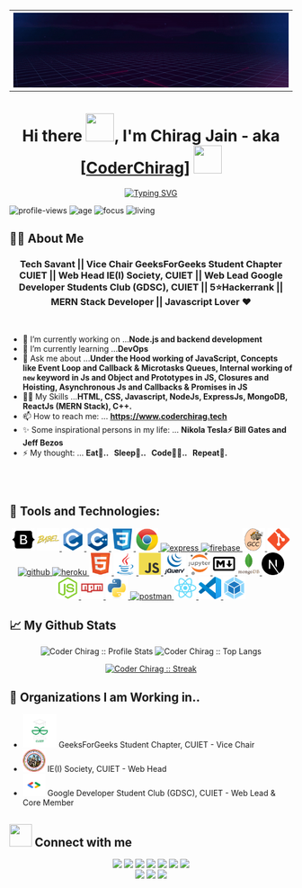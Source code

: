 <a href="https://icons8.com/icon/n9d0Hm43JCPK/link"></a>     
<div align="center" width="100%">  
  <table width="100%"> 
    <tr><th><a href="https://skyline.github.com/coderchirag/2021"><img width="100%" src="./githubSkyline.gif"></a></th></tr>
  </table>
</div>
<div align="center">
<h1>Hi there <img src="https://media.giphy.com/media/WUlplcMpOCEmTGBtBW/giphy.gif" width="50px" height="50px">, I'm Chirag Jain - aka [<a href="https://www.coderchirag.tech">CoderChirag</a>]  <img src="https://media.giphy.com/media/hvRJCLFzcasrR4ia7z/giphy.gif" width="50px" height="50px"></h1>
  
[![Typing SVG](https://readme-typing-svg.herokuapp.com?font=Robot-Bold&size=30&color=4EDC4E&center=true&vCenter=true&width=900&height=110&lines=Big+Tech+Enthusiast;JavaScript+Lover+❤️;MERN+Stack+Developer)](https://git.io/typing-svg)
</div>

![profile-views](https://komarev.com/ghpvc/?username=coderchirag&color=blueviolet) 
![age](https://img.shields.io/badge/age-20-blue) 
![focus](https://img.shields.io/badge/focus-FullStack-brightgreen) 
![living](https://img.shields.io/badge/living-Ambala-3c9) 

## 🙋‍♂️ About Me
<center>
<h3>Tech Savant || Vice Chair GeeksForGeeks Student Chapter CUIET || Web Head IE(I) Society, CUIET || Web Lead Google Developer Students Club (GDSC), CUIET || 5⭐Hackerrank || MERN Stack Developer || Javascript Lover ❤ </h3>
</center>
<br>

- 🔭 I’m currently working on ...**Node.js and backend development**
- 🌱 I’m currently learning ...**DevOps**
- 💬 Ask me about ...**Under the Hood working of JavaScript, Concepts like Event Loop and Callback & Microtasks Queues, Internal working of `new` keyword in Js and Object and Prototypes in JS, Closures and Hoisting, Asynchronous Js and Callbacks & Promises in JS**
- 👨‍💻 My Skills ...**HTML, CSS,  Javascript, NodeJs, ExpressJs, MongoDB, ReactJs (MERN Stack), C++.**
- 📫 How to reach me: ... **https://www.coderchirag.tech**
- ✨ Some inspirational persons in my life: ... **Nikola Tesla⚡ Bill Gates and Jeff Bezos**
- ⚡ My thought: ... **Eat🍴.. &nbsp;&nbsp;Sleep🛌.. &nbsp;&nbsp;Code👨‍💻.. &nbsp;&nbsp;Repeat🔁.**

<br>
<br>

## 🚀 Tools and Technologies:
<p align="center">
<a href="https://getbootstrap.com" target="_blank"><img src="https://raw.githubusercontent.com/devicons/devicon/master/icons/bootstrap/bootstrap-plain.svg" alt="bootstrap" width="40" height="40"/></a>
<a href="https://www.babbel.com/" target="_blank"> <img src="https://raw.githubusercontent.com/devicons/devicon/master/icons/babel/babel-original.svg" alt="babel" width="40" height="40"/> </a>
<a href="https://devdocs.io/c/" target="_blank"> <img src="https://raw.githubusercontent.com/devicons/devicon/master/icons/c/c-original.svg" alt="c" width="40" height="40"/> </a>
<a href="http://www.cppreference.com/" target="_blank"> <img src="https://raw.githubusercontent.com/devicons/devicon/master/icons/cplusplus/cplusplus-original.svg" alt="cplusplus" width="40" height="40"/> </a>
<a href="https://www.w3schools.com/css/" target="_blank"> <img src="https://raw.githubusercontent.com/devicons/devicon/master/icons/css3/css3-original.svg" alt="css3" width="40" height="40"/> </a>
<a href="https://www.google.com/intl/en_in/chrome/" target="_blank"> <img src="https://raw.githubusercontent.com/devicons/devicon/master/icons/chrome/chrome-original.svg" alt="chrome" width="40" height="40"/> </a>
<a href="https://expressjs.com/" target="_blank"> <img src="https://icongr.am/devicon/express-original-wordmark.svg?size=128&color=ffffff" alt="express" width="40" height="40"/> <a href="https://firebase.google.com/" target="_blank"> <img src="https://www.vectorlogo.zone/logos/firebase/firebase-icon.svg" alt="firebase" width="40" height="40"/> </a>
</a><a href="https://gcc.gnu.org/" target="_blank"> <img src="https://raw.githubusercontent.com/devicons/devicon/master/icons/gcc/gcc-original.svg" alt="gcc" width="40" height="40"/> </a>
</a><a href="https://git-scm.com/" target="_blank"> <img src="https://raw.githubusercontent.com/devicons/devicon/master/icons/git/git-original.svg" alt="git" width="40" height="40"/> </a>
</a><a href="https://github.com/" target="_blank"> <img src="https://github.githubassets.com/images/modules/logos_page/GitHub-Mark.png" alt="github" width="40" height="40"/> </a>
<a href="https://heroku.com" target="_blank"> <img src="https://www.vectorlogo.zone/logos/heroku/heroku-icon.svg" alt="heroku" width="40" height="40"/> </a>
</a><a href="https://www.w3schools.com/html/" target="_blank"> <img src="https://raw.githubusercontent.com/devicons/devicon/master/icons/html5/html5-original.svg" alt="html5" width="40" height="40"/> </a>
</a><a href="https://www.java.com" target="_blank"> <img src="https://raw.githubusercontent.com/devicons/devicon/master/icons/java/java-original.svg" alt="java" width="40" height="40"/> </a>
</a><a href="https://www.w3schools.com/js/" target="_blank"> <img src="https://raw.githubusercontent.com/devicons/devicon/master/icons/javascript/javascript-original.svg" alt="javascript" width="40" height="40"/> </a>
</a><a href="https://www.jquery.com" target="_blank"> <img src="https://raw.githubusercontent.com/devicons/devicon/master/icons/jquery/jquery-original-wordmark.svg" alt="jquery" width="40" height="40"/> </a>
</a><a href="https://jupyter.org/" target="_blank"> <img src="https://raw.githubusercontent.com/devicons/devicon/master/icons/jupyter/jupyter-original-wordmark.svg" alt="jupyter" width="40" height="40"/> </a>
</a><a href="https://markdownguide.org/" target="_blank"> <img src="https://raw.githubusercontent.com/devicons/devicon/master/icons/markdown/markdown-original.svg" alt="markdown" width="40" height="40"/> </a>
</a><a href="https://mongodb.com/" target="_blank"> <img src="https://raw.githubusercontent.com/devicons/devicon/master/icons/mongodb/mongodb-original-wordmark.svg" alt="mongodb" width="40" height="40"/> </a>
</a><a href="https://nextjs.org/" target="_blank"> <img src="https://raw.githubusercontent.com/devicons/devicon/master/icons/nextjs/nextjs-original.svg" alt="nextjs" width="40" height="40"/> </a>
</a><a href="https://nodejs.org/" target="_blank"> <img src="https://raw.githubusercontent.com/devicons/devicon/master/icons/nodejs/nodejs-original.svg" alt="nodejs" width="40" height="40"/> </a>
</a><a href="https://npmjs.io/" target="_blank"> <img src="https://raw.githubusercontent.com/devicons/devicon/master/icons/npm/npm-original-wordmark.svg" alt="npm" width="40" height="40"/> </a>
</a><a href="https://python.org/" target="_blank"> <img src="https://raw.githubusercontent.com/devicons/devicon/master/icons/python/python-original.svg" alt="python" width="40" height="40"/> </a>
<a href="https://postman.com" target="_blank"> <img src="https://www.vectorlogo.zone/logos/getpostman/getpostman-icon.svg" alt="postman" width="40" height="40"/> </a>
</a><a href="https://reactjs.org/" target="_blank"> <img src="https://raw.githubusercontent.com/devicons/devicon/master/icons/react/react-original.svg" alt="react" width="40" height="40"/> </a>
</a><a href="https://code.visualstudio.com/" target="_blank"> <img src="https://raw.githubusercontent.com/devicons/devicon/master/icons/vscode/vscode-original.svg" alt="vscode" width="40" height="40"/> </a>
</a><a href="https://webpack.js.org/" target="_blank"> <img src="https://raw.githubusercontent.com/devicons/devicon/master/icons/webpack/webpack-original.svg" alt="webpack" width="40" height="40"/> </a>
</p>

## 📈 **My Github Stats**
<p align="center">
<img height="180em" src="https://github-readme-stats.vercel.app/api?username=coderchirag&theme=blue-green&show_icons=true&hide_border=true&count_private=true" alt="Coder Chirag :: Profile Stats" />
<img height="180em" src="https://github-readme-stats.vercel.app/api/top-langs/?username=coderchirag&langs_count=8&theme=tokyonight&layout=compact&hide_border=true" alt="Coder Chirag :: Top Langs" />
</p>

<div align="center">
  
[![Coder Chirag :: Streak](http://github-readme-streak-stats.coderchirag.tech?user=coderchirag&theme=merko&date_format=M%20j%5B%2C%20Y%5D)](http://github-readme-streak-stats.coderchirag.tech?user=coderchirag&theme=merko&date_format=M%20j%5B%2C%20Y%5D)
  
</div>

## 💫 Organizations I am Working in..
- <img src="./gfg_cuiet.png" width="60" height="60" alt="gfg_cuiet"> GeeksForGeeks Student Chapter, CUIET - Vice Chair
- <img src="./ieilogo.png" width="40" height="40" alt="iei_logo"> IE(I) Society, CUIET - Web Head
- <img src="./gdsc_cuiet.png" width="40" height="40" alt="gdsc_logo"> Google Developer Student Club (GDSC), CUIET - Web Lead & Core Member
  
## <img src="https://img.icons8.com/fluency/48/000000/link.png" width="40" height="40"/> Connect with me
<p align="center">
<a href="https://www.coderchirag.tech" target="_blank"><img src="https://img.shields.io/badge/Website-292D32?style=for-the-badge&logo=internetexplorer&logoColor=33FF00"></a> 
<a href="https://api.whatsapp.com/send?phone=+918901789079&amp;text=Hi there! :)" target="_blank"><img src="https://img.shields.io/badge/WhatsApp-25D366?style=for-the-badge&logo=whatsapp&logoColor=white"></a>  
<a href="https://t.me/CoderChirag" target="_blank"><img src="https://img.shields.io/badge/Telegram-2CA5E0?style=for-the-badge&logo=telegram&logoColor=white"></a> 
<a href="mailto:jain.chirag0174@gmail.com" target="_blank"><img src="https://img.shields.io/badge/Gmail-ff1744?style=for-the-badge&logo=gmail&logoColor=white"></a> 
<a href="https://www.instagram.com/coder_chirag_jain" target="_blank"><img src="https://img.shields.io/badge/Instagram-E4405F?style=for-the-badge&logo=instagram&logoColor=white"></a>
<a href="https://twitter.com/Chirag_Jain847" target="_blank"><img src="https://img.shields.io/badge/Twitter-1DA1F2?style=for-the-badge&logo=twitter&logoColor=white"></a> 
<a href="https://www.linkedin.com/in/chirag-jain-9614481b6/" target="_blank"><img src="https://img.shields.io/badge/LinkedIn-0077B5?style=for-the-badge&logo=linkedin&logoColor=white"></a> 
<br>
<a href="https://github.com/CoderChirag" target="_blank"><img src="https://img.shields.io/badge/GitHub-100000?style=for-the-badge&logo=github&logoColor=white"></a> 
<a href="https://www.hackerrank.com/chirag0174_be20" target="_blank"><img src="https://img.shields.io/badge/-Hackerrank-2EC866?style=for-the-badge&logo=HackerRank&logoColor=white"></a> 
<a href="https://leetcode.com/coderchirag/" target="_blank"><img src="https://img.shields.io/badge/-LeetCode-FFA116?style=for-the-badge&logo=LeetCode&logoColor=black"></a>
</p>
